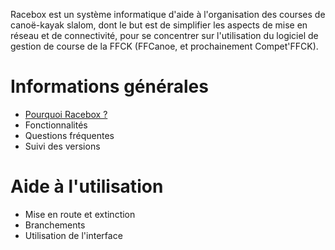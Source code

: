 Racebox est un système informatique d'aide à l'organisation des courses de canoë-kayak slalom, dont le but est de simplifier les aspects de mise en réseau et de connectivité, pour se concentrer sur l'utilisation du logiciel de gestion de course de la FFCK (FFCanoe, et prochainement Compet'FFCK).

# Informations générales
- [Pourquoi Racebox ?](informations/pourquoi)
- Fonctionnalités
- Questions fréquentes
- Suivi des versions

# Aide à l'utilisation
- Mise en route et extinction
- Branchements
- Utilisation de l'interface
